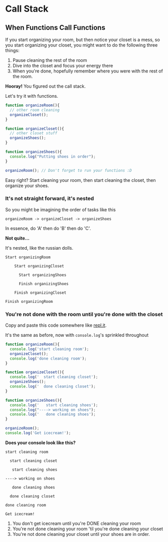 # Call Stack
## When Functions Call Functions

If you start organizing your room, but then notice your closet is a mess, so you start organizing your closet, you might want to do the following three things:

1. Pause cleaning the rest of the room
2. Dive into the closet and focus your energy there
3. When you're done, hopefully remember where you were with the rest of the room.

**Hooray!** You figured out the call stack.

Let's try it with functions.

```javascript
function organizeRoom(){
  // other room cleaning
  organizeCloset();
}

function organizeCloset(){
  // other closet stuff
  organizeShoes();
}

function organizeShoes(){
  console.log("Putting shoes in order");
}

organizeRoom(); // Don't forget to run your functions :D
```

Easy right? Start cleaning your room, then start cleaning the closet, then organize your shoes.

### It's not straight forward, it's nested

So you might be imagining the order of tasks like this
```
organizeRoom -> organizeCloset -> organizeShoes
```
In essence, do 'A' then do 'B' then do 'C'.

**Not quite...**

It's nested, like the russian dolls.

```
Start organizingRoom

    Start organizingCloset

      Start organizingShoes

      Finish organizingShoes

    Finish organizingCloset

Finish organizingRoom
```

### You're not done with the room until you're done with the closet

Copy and paste this code somewhere like [repl.it](https://repl.it/languages/javascript).

It's the same as before, now with `console.log`'s sprinkled throughout

```javascript
function organizeRoom(){
  console.log('start cleaning room');
  organizeCloset();
  console.log('done cleaning room');
}

function organizeCloset(){
  console.log('  start cleaning closet');
  organizeShoes();
  console.log('  done cleaning closet');
}

function organizeShoes(){
  console.log('   start cleaning shoes');
  console.log("----> working on shoes");
  console.log('   done cleaning shoes');
}

organizeRoom();
console.log('Get icecream!');
```

**Does your console look like this?**

```
start cleaning room

  start cleaning closet

   start cleaning shoes

----> working on shoes

   done cleaning shoes

  done cleaning closet

done cleaning room

Get icecream!
```

1. You don't get icecream until you're DONE cleaning your room
2. You're not done cleaning your room 'til you're done cleaning your closet
3. You're not done cleaning your closet until your shoes are in order.

